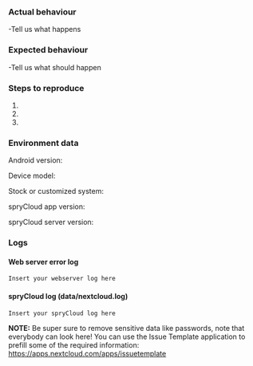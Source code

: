 ### Actual behaviour
-Tell us what happens

### Expected behaviour
-Tell us what should happen
 
### Steps to reproduce
1. 
2. 
3. 


### Environment data
Android version:

Device model: 

Stock or customized system:

spryCloud app version:

spryCloud server version:

### Logs
#### Web server error log
```
Insert your webserver log here
```

#### spryCloud log (data/nextcloud.log)
```
Insert your spryCloud log here
```
**NOTE:** Be super sure to remove sensitive data like passwords, note that everybody can look here! You can use the Issue Template application to prefill some of the required information: https://apps.nextcloud.com/apps/issuetemplate
